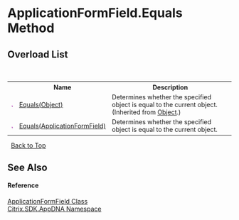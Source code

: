 # ApplicationFormField.Equals Method 
 


## Overload List
&nbsp;<table><tr><th></th><th>Name</th><th>Description</th></tr><tr><td>![Public method](media/pubmethod.gif "Public method")</td><td><a href="http://msdn2.microsoft.com/en-us/library/bsc2ak47" target="_blank">Equals(Object)</a></td><td>
Determines whether the specified object is equal to the current object.
 (Inherited from <a href="http://msdn2.microsoft.com/en-us/library/e5kfa45b" target="_blank">Object</a>.)</td></tr><tr><td>![Public method](media/pubmethod.gif "Public method")</td><td><a href="M_Citrix_SDK_AppDNA_ApplicationFormField_Equals">Equals(ApplicationFormField)</a></td><td>
Determines whether the specified object is equal to the current object.</td></tr></table>&nbsp;
<a href="#applicationformfield.equals-method">Back to Top</a>

## See Also


#### Reference
<a href="T_Citrix_SDK_AppDNA_ApplicationFormField">ApplicationFormField Class</a><br /><a href="N_Citrix_SDK_AppDNA">Citrix.SDK.AppDNA Namespace</a><br />